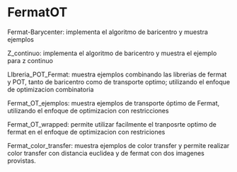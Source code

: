 # FermatOT
Fermat-Barycenter: implementa el algoritmo de baricentro y muestra ejemplos

Z_continuo: implementa el algoritmo de baricentro y muestra el ejemplo para z continuo

LIbreria_POT_Fermat: muestra ejemplos combinando las librerias de fermat y POT, tanto de baricentro como de transporte optimo; utilizando el enfoque de optimizacion combinatoria

Fermat_OT_ejemplos: muestra ejemplos de transporte óptimo de Fermat, utilizando el enfoque de optimizacion con restricciones

Fermat_OT_wrapped: permite utilizar facilmente el tranposrte optimo de fermat en el enfoque de optimizacion con restriciones

Fermat_color_transfer: muestra ejemplos de color transfer y permite realizar color transfer con distancia euclidea y de fermat con dos imagenes provistas.


